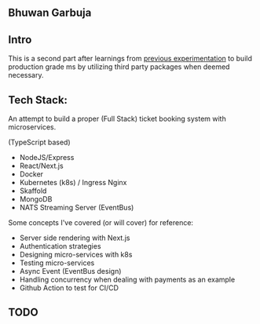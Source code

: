 ## Bhuwan Garbuja

## Intro

This is a second part after learnings from [previous experimentation](https://github.com/bhuone-garbu/ms-blog) to build production grade ms by utilizing third party packages when deemed necessary.

## Tech Stack:

An attempt to build a proper (Full Stack) ticket booking system with microservices.

(TypeScript based)
* NodeJS/Express
* React/Next.js
* Docker
* Kubernetes (k8s) / Ingress Nginx
* Skaffold
* MongoDB
* NATS Streaming Server (EventBus)

Some concepts I've covered (or will cover) for reference:

* Server side rendering with Next.js
* Authentication strategies
* Designing micro-services with k8s
* Testing micro-services
* Async Event (EventBus design)
* Handling concurrency when dealing with payments as an example
* Github Action to test for CI/CD

## TODO


